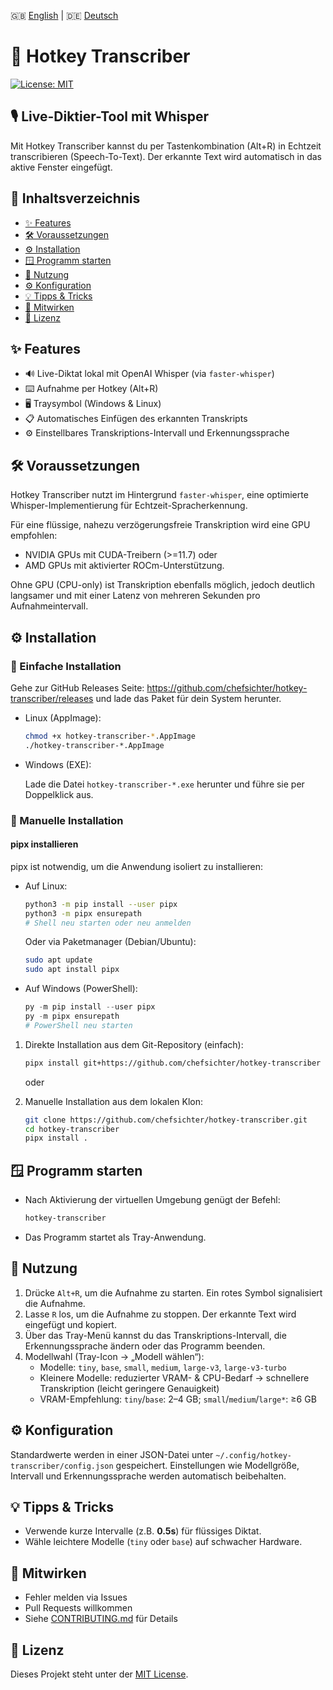 🇬🇧 [English](./README.md) | 🇩🇪 [Deutsch](./README.de.md)

# 🚀 Hotkey Transcriber

[![License: MIT](https://img.shields.io/badge/License-MIT-green.svg)](LICENSE)

## 🎙️ Live-Diktier-Tool mit Whisper

Mit Hotkey Transcriber kannst du per Tastenkombination (Alt+R) in Echtzeit transcribieren (Speech-To-Text). Der erkannte Text wird automatisch in das aktive Fenster eingefügt.

## 📑 Inhaltsverzeichnis
- [✨ Features](#features)
- [🛠️ Voraussetzungen](#voraussetzungen)
- [⚙️ Installation](#installation)
- [🪟 Programm starten](#programm-starten)
- [🎉 Nutzung](#nutzung)
- [⚙️ Konfiguration](#konfiguration)
- [💡 Tipps & Tricks](#tipps--tricks)
- [📄 Mitwirken](#mitwirken)
- [📜 Lizenz](#lizenz)

## ✨ Features
- 🔊 Live-Diktat lokal mit OpenAI Whisper (via `faster-whisper`)
- ⌨️ Aufnahme per Hotkey (Alt+R)
- 🖥️ Traysymbol (Windows & Linux)
- 📋 Automatisches Einfügen des erkannten Transkripts
- ⚙️ Einstellbares Transkriptions-Intervall und Erkennungssprache

## 🛠️ Voraussetzungen

Hotkey Transcriber nutzt im Hintergrund `faster-whisper`, eine optimierte Whisper-Implementierung für Echtzeit-Spracherkennung.

Für eine flüssige, nahezu verzögerungsfreie Transkription wird eine GPU empfohlen:
  - NVIDIA GPUs mit CUDA-Treibern (>=11.7) oder
  - AMD GPUs mit aktivierter ROCm-Unterstützung.

Ohne GPU (CPU-only) ist Transkription ebenfalls möglich, jedoch deutlich langsamer und mit einer Latenz von mehreren Sekunden pro Aufnahmeintervall.

## ⚙️ Installation
  
### 🎉 Einfache Installation

Gehe zur GitHub Releases Seite: https://github.com/chefsichter/hotkey-transcriber/releases und lade das Paket für dein System herunter.

- Linux (AppImage):

  ```bash
  chmod +x hotkey-transcriber-*.AppImage
  ./hotkey-transcriber-*.AppImage
  ```

- Windows (EXE):

  Lade die Datei `hotkey-transcriber-*.exe` herunter und führe sie per Doppelklick aus.

### 🧰 Manuelle Installation

#### pipx installieren

pipx ist notwendig, um die Anwendung isoliert zu installieren:

- Auf Linux:
  ```bash
  python3 -m pip install --user pipx
  python3 -m pipx ensurepath
  # Shell neu starten oder neu anmelden
  ```
  Oder via Paketmanager (Debian/Ubuntu):
  ```bash
  sudo apt update
  sudo apt install pipx
  ```

- Auf Windows (PowerShell):
  ```powershell
  py -m pip install --user pipx
  py -m pipx ensurepath
  # PowerShell neu starten
  ```
1. Direkte Installation aus dem Git-Repository (einfach):
   ```bash
   pipx install git+https://github.com/chefsichter/hotkey-transcriber
   ```

   oder

2. Manuelle Installation aus dem lokalen Klon:
   ```bash
   git clone https://github.com/chefsichter/hotkey-transcriber.git
   cd hotkey-transcriber
   pipx install .
   ```

## 🪟 Programm starten
- Nach Aktivierung der virtuellen Umgebung genügt der Befehl:
  ```cmd
  hotkey-transcriber
  ```
- Das Programm startet als Tray-Anwendung.

## 🎉 Nutzung
1. Drücke `Alt+R`, um die Aufnahme zu starten. Ein rotes Symbol signalisiert die Aufnahme.
2. Lasse `R` los, um die Aufnahme zu stoppen. Der erkannte Text wird eingefügt und kopiert.
3. Über das Tray-Menü kannst du das Transkriptions-Intervall, die Erkennungssprache ändern oder das Programm beenden.
4. Modellwahl (Tray-Icon → „Modell wählen“):
    - Modelle: `tiny`, `base`, `small`, `medium`, `large-v3`, `large-v3-turbo`
    - Kleinere Modelle: reduzierter VRAM- & CPU-Bedarf → schnellere Transkription (leicht geringere Genauigkeit)
    - VRAM-Empfehlung: `tiny`/`base`: 2–4 GB; `small`/`medium`/`large*`: ≥6 GB

## ⚙️ Konfiguration
Standardwerte werden in einer JSON-Datei unter `~/.config/hotkey-transcriber/config.json` gespeichert. Einstellungen wie Modellgröße, Intervall und Erkennungssprache werden automatisch beibehalten.

## 💡 Tipps & Tricks
- Verwende kurze Intervalle (z.B. **0.5s**) für flüssiges Diktat.
- Wähle leichtere Modelle (`tiny` oder `base`) auf schwacher Hardware.

## 📄 Mitwirken
- Fehler melden via Issues
- Pull Requests willkommen
- Siehe [CONTRIBUTING.md](.github/CONTRIBUTING.md) für Details

## 📜 Lizenz
Dieses Projekt steht unter der [MIT License](LICENSE).
